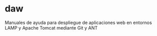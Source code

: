 # daw
Manuales de ayuda para despliegue de aplicaciones web en entornos LAMP y Apache Tomcat mediante Git y ANT
